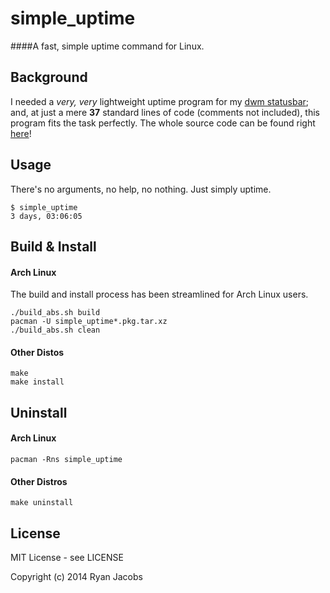 simple_uptime
=============

####A fast, simple uptime command for Linux.

Background
----------
I needed a *very, very* lightweight uptime program for my
[dwm statusbar](https://github.com/ryanmjacobs/ryans_dotfiles/blob/master/.bin/dwmstatus#L19);
and, at just a mere **37** standard lines of code (comments not included), this program fits the task
perfectly. The whole source code can be found right [here](https://github.com/ryanmjacobs/simple_uptime/blob/master/src/simple_uptime.c)!

Usage
-----
There's no arguments, no help, no nothing. Just simply uptime.
```
$ simple_uptime
3 days, 03:06:05
```

Build & Install
---------------

#### Arch Linux
The build and install process has been streamlined for Arch Linux users.
```
./build_abs.sh build
pacman -U simple_uptime*.pkg.tar.xz
./build_abs.sh clean
```

#### Other Distos
```
make
make install
```

Uninstall
---------

#### Arch Linux
```
pacman -Rns simple_uptime
```

#### Other Distros
```
make uninstall
```

License
-------

MIT License - see LICENSE

Copyright (c) 2014 Ryan Jacobs
